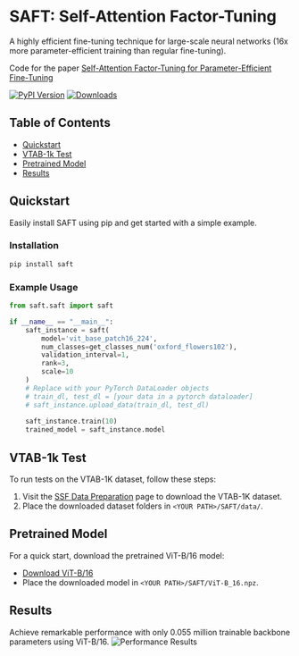 # SAFT: Self-Attention Factor-Tuning

A highly efficient fine-tuning technique for large-scale neural networks (16x more parameter-efficient training than regular fine-tuning).

Code for the paper [Self-Attention Factor-Tuning for Parameter-Efficient Fine-Tuning](https://doi.org/10.21203/rs.3.rs-3487308/v1)

[![PyPI Version](https://badge.fury.io/py/saft.svg)](https://badge.fury.io/py/saft)
[![Downloads](https://static.pepy.tech/badge/saft/week)](https://pepy.tech/project/saft)

## Table of Contents

- [Quickstart](#quickstart)
- [VTAB-1k Test](#vtab-1k-test)
- [Pretrained Model](#pretrained-model)
- [Results](#results)

## Quickstart

Easily install SAFT using pip and get started with a simple example.

### Installation

```sh
pip install saft
```

### Example Usage

```python
from saft.saft import saft

if __name__ == "__main__":
    saft_instance = saft(
        model='vit_base_patch16_224',
        num_classes=get_classes_num('oxford_flowers102'),
        validation_interval=1,
        rank=3,
        scale=10
    )
    # Replace with your PyTorch DataLoader objects
    # train_dl, test_dl = [your data in a pytorch dataloader]
    # saft_instance.upload_data(train_dl, test_dl)
    
    saft_instance.train(10)
    trained_model = saft_instance.model
```

## VTAB-1k Test

To run tests on the VTAB-1K dataset, follow these steps:

1. Visit the [SSF Data Preparation](https://github.com/dongzelian/SSF#data-preparation) page to download the VTAB-1K dataset.
2. Place the downloaded dataset folders in `<YOUR PATH>/SAFT/data/`.

## Pretrained Model

For a quick start, download the pretrained ViT-B/16 model:

- [Download ViT-B/16](https://storage.googleapis.com/vit_models/imagenet21k/ViT-B_16.npz)
- Place the downloaded model in `<YOUR PATH>/SAFT/ViT-B_16.npz`.

## Results

Achieve remarkable performance with only 0.055 million trainable backbone parameters using ViT-B/16.
![Performance Results](https://github.com/Jaso1024/SAFT/assets/107654508/6eeb4d44-19d5-495c-ad83-4f7ae6592db8)

